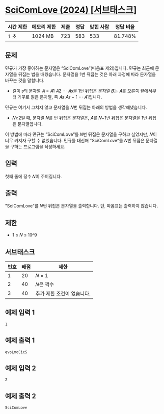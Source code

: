 # [SciComLove (2024) [서브태스크]](https://www.acmicpc.net/problem/31746)

| 시간 제한 | 메모리 제한 | 제출 | 정답 | 맞힌 사람 | 정답 비율 |
| --- | --- | --- | --- | --- | --- |
| 1 초 | 1024 MB | 723 | 583 | 533 | 81.748% |

## 문제

민규가 가장 좋아하는 문자열은 ”SciComLove”(따옴표 제외)입니다. 민규는 최근에 문자열을 뒤집는 법을 배웠습니다. 문자열을 1번 뒤집는 것은 아래 과정에 따라 문자열을 바꾸는 것을 말합니다.

- 길이 𝑠의 문자열 𝐴 = 𝐴1 𝐴2 ⋯ 𝐴𝑠을 1번 뒤집은 문자열 𝐵는 𝐴를 오른쪽 끝에서부터 거꾸로 읽은 문자열, 즉 𝐴𝑠 𝐴𝑠 − 1 ⋯ 𝐴1입니다.

민규는 여기서 그치지 않고 문자열을 𝑁번 뒤집는 아래의 방법을 생각해냈습니다.

- 𝑁≥2일 때, 문자열 𝑁를 번 뒤집은 문자열은, 𝐴를 𝑁−1번 뒤집은 문자열을 1번 뒤집은 문자열입니다.

이 방법에 따라 민규는 ”SciComLove”를 𝑁번 뒤집은 문자열을 구하고 싶었지만, 𝑁이 너무 커지자 구할 수 없었습니다. 민규를 대신해 ”SciComLove”를 𝑁번 뒤집은 문자열을 구하는 프로그램을 작성하세요.

## 입력

첫째 줄에 정수 𝑁이 주어집니다.

## 출력

"SciComLove"를 𝑁번 뒤집은 문자열을 출력합니다. 단, 따옴표는 출력하지 않습니다.

## 제한

- 1 ≤ 𝑁 ≤ 10^9

## 서브태스크

| 번호 | 배점 | 제한 |
| --- | --- | --- |
| 1 | 20 | 𝑁 = 1 |
| 2 | 40 | 𝑁은 짝수 |
| 3 | 40 | 추가 제한 조건이 없습니다. |

## 예제 입력 1

```
1

```

## 예제 출력 1

```
evoLmoCicS

```

## 예제 입력 2

```
2

```

## 예제 출력 2

```
SciComLove
```
